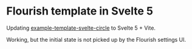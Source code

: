 # Flourish template in Svelte 5

Updating [example-template-svelte-circle](https://github.com/kiln/example-template-svelte-circle/tree/master) to Svelte 5 + Vite.

Working, but the initial state is not picked up by the Flourish settings UI.
